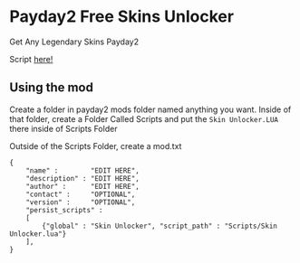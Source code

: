 # Payday2 Free Skins Unlocker

Get Any Legendary Skins Payday2

Script [here!](https://raw.githubusercontent.com/8fn/DLC-Unlocker-PD2/legendary-skins/Scripts/Skin%20Unlocker.LUA)

## Using the mod

Create a folder in payday2 mods folder named anything you want. Inside of that folder, create a Folder Called Scripts and put the `Skin Unlocker.LUA` there inside of Scripts Folder

Outside of the Scripts Folder, create a mod.txt

```
{		
    "name" :		"EDIT HERE",
    "description" : "EDIT HERE",
    "author" :		"EDIT HERE",
    "contact" :		"OPTIONAL",
    "version" :		"OPTIONAL",
    "persist_scripts" :
    [
        {"global" : "Skin Unlocker", "script_path" : "Scripts/Skin Unlocker.lua"}
    ],
}
```
